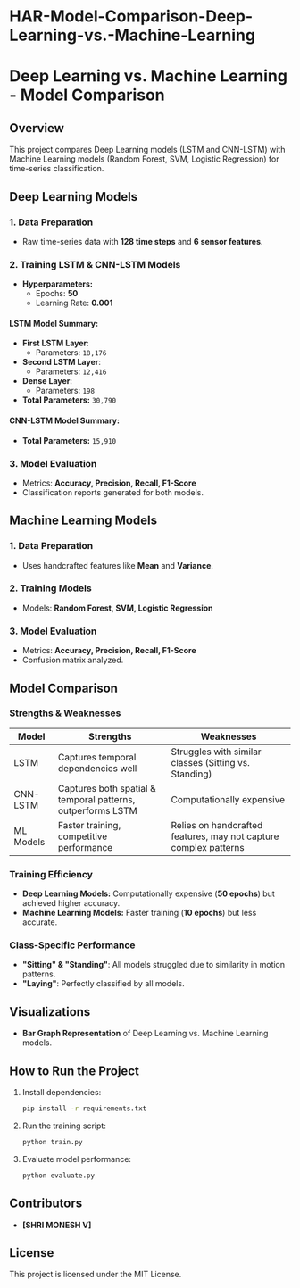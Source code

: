 # HAR-Model-Comparison-Deep-Learning-vs.-Machine-Learning
# Deep Learning vs. Machine Learning - Model Comparison

## Overview
This project compares Deep Learning models (LSTM and CNN-LSTM) with Machine Learning models (Random Forest, SVM, Logistic Regression) for time-series classification.

## Deep Learning Models

### 1. Data Preparation
- Raw time-series data with **128 time steps** and **6 sensor features**.

### 2. Training LSTM & CNN-LSTM Models
- **Hyperparameters:**
  - Epochs: **50**
  - Learning Rate: **0.001**

#### LSTM Model Summary:
- **First LSTM Layer**:
  - Parameters: `18,176`
- **Second LSTM Layer**:
  - Parameters: `12,416`
- **Dense Layer**:
  - Parameters: `198`
- **Total Parameters:** `30,790`

#### CNN-LSTM Model Summary:
- **Total Parameters:** `15,910`

### 3. Model Evaluation
- Metrics: **Accuracy, Precision, Recall, F1-Score**
- Classification reports generated for both models.

## Machine Learning Models

### 1. Data Preparation
- Uses handcrafted features like **Mean** and **Variance**.

### 2. Training Models
- Models: **Random Forest, SVM, Logistic Regression**

### 3. Model Evaluation
- Metrics: **Accuracy, Precision, Recall, F1-Score**
- Confusion matrix analyzed.

## Model Comparison
### Strengths & Weaknesses
| Model | Strengths | Weaknesses |
|--------|-----------------------------------|--------------------------------------|
| LSTM | Captures temporal dependencies well | Struggles with similar classes (Sitting vs. Standing) |
| CNN-LSTM | Captures both spatial & temporal patterns, outperforms LSTM | Computationally expensive |
| ML Models | Faster training, competitive performance | Relies on handcrafted features, may not capture complex patterns |

### Training Efficiency
- **Deep Learning Models:** Computationally expensive (**50 epochs**) but achieved higher accuracy.
- **Machine Learning Models:** Faster training (**10 epochs**) but less accurate.

### Class-Specific Performance
- **"Sitting" & "Standing"**: All models struggled due to similarity in motion patterns.
- **"Laying"**: Perfectly classified by all models.

## Visualizations
- **Bar Graph Representation** of Deep Learning vs. Machine Learning models.

## How to Run the Project
1. Install dependencies:
   ```bash
   pip install -r requirements.txt
   ```
2. Run the training script:
   ```bash
   python train.py
   ```
3. Evaluate model performance:
   ```bash
   python evaluate.py
   ```

## Contributors
- **[SHRI MONESH V]**


## License
This project is licensed under the MIT License.
